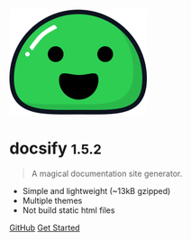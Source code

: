 ![logo](_media/icon.svg)

# docsify <small>1.5.2</small>

> A magical documentation site generator.

- Simple and lightweight (~13kB gzipped)
- Multiple themes
- Not build static html files


[GitHub](https://github.com/QingWei-Li/docsify/)
[Get Started](#quick-start)
